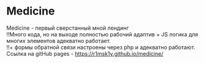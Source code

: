 # Medicine
Medicine - первый сверстанный мной лендинг </br>
!!Много кода, но на выходе полностью рабочий адаптив + JS логика для многих элементов адекватно работает.</br>
!!+ формы обратной связи настроены через php и адекватно работают.</br>
Ссылка на gitHub pages - https://r1msk1y.github.io/medicine/
